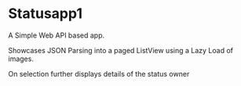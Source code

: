 # Statusapp1
A Simple Web API based app.

Showcases JSON Parsing into a paged ListView using a Lazy Load of images.

On selection further displays details of the status owner
